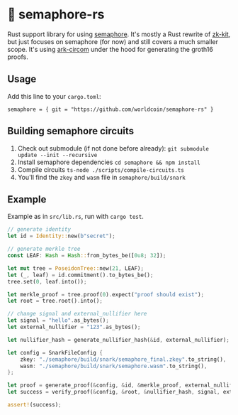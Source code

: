 # 🦀 semaphore-rs 

Rust support library for using [semaphore](https://github.com/appliedzkp/semaphore). It's mostly a Rust rewrite of [zk-kit](https://github.com/appliedzkp/zk-kit), but just focuses on semaphore (for now) and still covers a much smaller scope. It's using [ark-circom](https://github.com/gakonst/ark-circom) under the hood for generating the groth16 proofs.

## Usage

Add this line to your `cargo.toml`:
```
semaphore = { git = "https://github.com/worldcoin/semaphore-rs" }
```

## Building semaphore circuits

1. Check out submodule (if not done before already): `git submodule update --init --recursive`
1. Install semaphore dependencies `cd semaphore && npm install`
1. Compile circuits `ts-node ./scripts/compile-circuits.ts`
1. You'll find the `zkey` and `wasm` file in `semaphore/build/snark`

## Example

Example as in `src/lib.rs`, run with `cargo test`.

```rust
// generate identity
let id = Identity::new(b"secret");

// generate merkle tree
const LEAF: Hash = Hash::from_bytes_be([0u8; 32]);

let mut tree = PoseidonTree::new(21, LEAF);
let (_, leaf) = id.commitment().to_bytes_be();
tree.set(0, leaf.into());

let merkle_proof = tree.proof(0).expect("proof should exist");
let root = tree.root().into();

// change signal and external_nullifier here
let signal = "hello".as_bytes();
let external_nullifier = "123".as_bytes();

let nullifier_hash = generate_nullifier_hash(&id, external_nullifier);

let config = SnarkFileConfig {
    zkey: "./semaphore/build/snark/semaphore_final.zkey".to_string(),
    wasm: "./semaphore/build/snark/semaphore.wasm".to_string(),
};

let proof = generate_proof(&config, &id, &merkle_proof, external_nullifier, signal).unwrap();
let success = verify_proof(&config, &root, &nullifier_hash, signal, external_nullifier, &proof).unwrap();

assert!(success);
```